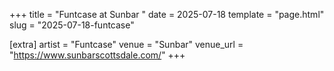 +++
title = "Funtcase at Sunbar "
date = 2025-07-18
template = "page.html"
slug = "2025-07-18-funtcase"

[extra]
artist = "Funtcase"
venue = "Sunbar"
venue_url = "https://www.sunbarscottsdale.com/"
+++

